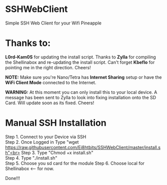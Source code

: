# SSHWebClient
Simple SSH Web Client for your Wifi Pineapple

# Thanks to:
<strong>L0rd-Kam0S</strong> for updating the install script. Thanks to <strong>Zylla</strong> for compiling the Shellinabox and re-updating the install script. Can't forget <strong>Kbeflo</strong> for pointing me in the right direction. Cheers!

<strong>NOTE:</strong> Make sure you're Nano/Tetra has <strong>Internet Sharing</strong> setup or have the <strong>WiFi Client Mode</strong> connected to the Internet.

<strong>WARNING:</strong> At this moment you can only install this to your local device. A message has been sent to Zylla to look into fixing installation onto the SD Card. Will update soon as its fixed. Cheers!

# Manual SSH Installation
Step 1. Connect to your Device via SSH<br>
Step 2. Once Logged in Type "wget https://raw.githubusercontent.com/Ei8htbits/SSHWebClient/master/install.sh"<br>
Step 3. Type "Chmod +x install.sh"<br>
Step 4. Type "./install.sh"<br>
Step 5. Choose you sd card for the module
Step 6. Choose local for Shellinabox <-- for now.

Done!!!
